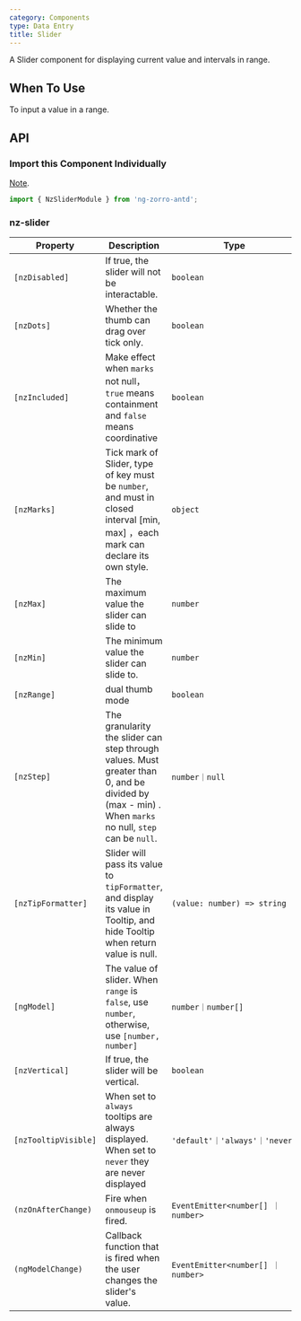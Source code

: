 ```yaml
---
category: Components
type: Data Entry
title: Slider
---
```


A Slider component for displaying current value and intervals in range.

## When To Use

To input a value in a range.

## API

### Import this Component Individually

[Note](/docs/getting-started/en#import-a-component-individually).

```ts
import { NzSliderModule } from 'ng-zorro-antd';
```

### nz-slider

| Property | Description | Type | Default |
| -------- | ----------- | ---- | ------- |
| `[nzDisabled]` | If true, the slider will not be interactable. | `boolean` | `false` |
| `[nzDots]` | Whether the thumb can drag over tick only. | `boolean` | `false` |
| `[nzIncluded]` | Make effect when `marks` not null，`true` means containment and `false` means coordinative | `boolean` | `true` |
| `[nzMarks]` | Tick mark of Slider, type of key must be `number`, and must in closed interval [min, max] ，each mark can declare its own style. | `object` | { number: string/HTML } or { number: { style: object, label: string/HTML } } |
| `[nzMax]` | The maximum value the slider can slide to | `number` | `100` |
| `[nzMin]` | The minimum value the slider can slide to. | `number` | `0` |
| `[nzRange]` | dual thumb mode | `boolean` | `false` |
| `[nzStep]` | The granularity the slider can step through values. Must greater than 0, and be divided by (max - min) . When  `marks` no null, `step` can be `null`. | `number｜null` | `1` |
| `[nzTipFormatter]` | Slider will pass its value to `tipFormatter`, and display its value in Tooltip, and hide Tooltip when return value is null. | `(value: number) => string` | - |
| `[ngModel]` | The value of slider. When `range` is `false`, use `number`, otherwise, use `[number, number]` | `number｜number[]` | - |
| `[nzVertical]` | If true, the slider will be vertical. | `boolean` | `false` |
| `[nzTooltipVisible]` | When set to `always` tooltips are always displayed. When set to `never` they are never displayed | `'default'｜'always'｜'never'` | `default` |
| `(nzOnAfterChange)` | Fire when `onmouseup` is fired. | `EventEmitter<number[] ｜ number>` | - |
| `(ngModelChange)` | Callback function that is fired when the user changes the slider's value. | `EventEmitter<number[] ｜ number>` | - |
